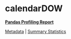 # calendarDOW

[**Pandas Profiling Report**](https://epistasislab.github.io/pmlb/profile/calendarDOW.html)

[Metadata](metadata.yaml) | [Summary Statistics](summary_stats.tsv)

